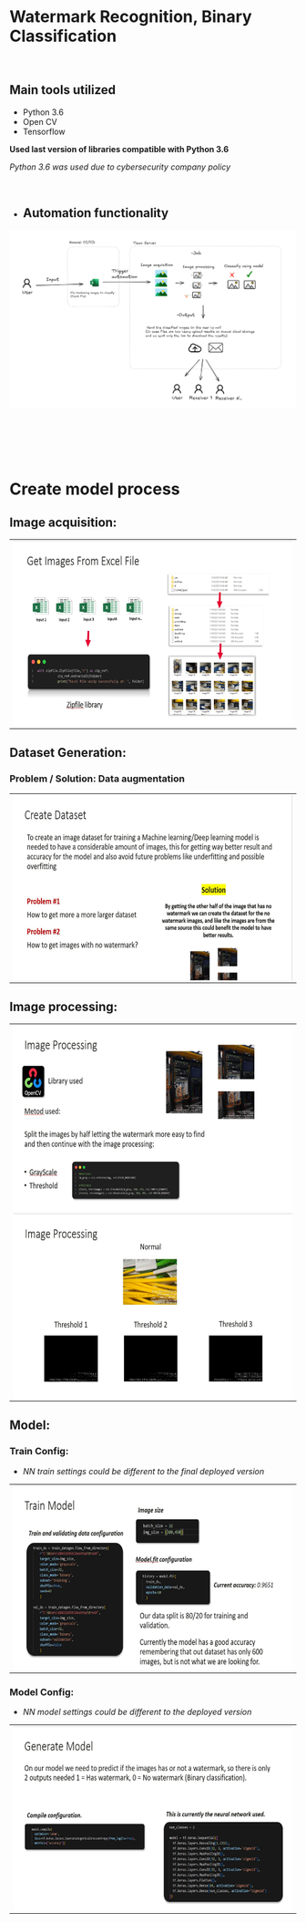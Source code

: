 # Watermark Recognition, Binary Classification

<br>

## Main tools utilized

- Python 3.6 
- Open CV
- Tensorflow

**Used last version of libraries compatible with Python 3.6** 

*Python 3.6 was used due to cybersecurity company policy*




<br>

- ## Automation functionality


![screenshot](docs/img/Diagram.png)

<br>
<br>
<br>
<br>

# Create model process

## Image acquisition:

 <table align="middle">
  <tr align="middle">
    <td><img src="https://github.com/danielsaed/Watermark_recognition_binary_classification/blob/main/docs/img/Excel_img.jpg" width=650 height=325 
    align="middle"></td>
  </tr>
 </table>

  ## Dataset Generation:

### Problem / Solution: Data augmentation
 <table align="middle">
  <tr align="middle">
    <td><img src="https://github.com/danielsaed/Watermark_recognition_binary_classification/blob/main/docs/img/Problem.jpg" width=650 height=325 
    align="middle"></td>
  </tr>
 </table>

## Image processing:

 <table align="middle">
  <tr align="middle">
    <td><img src="https://github.com/danielsaed/Watermark_recognition_binary_classification/blob/main/docs/img/Open CV.jpg" width=650 height=325 
    align="middle"></td>
  </tr>
    <tr align="middle">
    <td><img src="https://github.com/danielsaed/Watermark_recognition_binary_classification/blob/main/docs/img/Treshold.jpg" width=650 height=325 
    align="middle"></td>
  </tr>
 </table>

 ## Model:
 ### Train Config:
- *NN train settings could be different to the final deployed version*
 <table align="middle">
  <tr align="middle">
    <td><img src="https://github.com/danielsaed/Watermark_recognition_binary_classification/blob/main/docs/img/Train.jpg" width=650 height=325 
    align="middle"></td>
  </tr>
 </table>

  ### Model Config:
- *NN model settings could be different to the deployed version*
 <table align="middle">
  <tr align="middle">
    <td><img src="https://github.com/danielsaed/Watermark_recognition_binary_classification/blob/main/docs/img/NN.jpg" width=650 height=325 
    align="middle"></td>
  </tr>
 </table>

